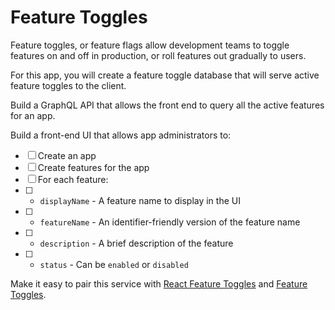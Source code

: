 # Feature Toggles

Feature toggles, or feature flags allow development teams to toggle features on and off in production, or roll features out gradually to users.

For this app, you will create a feature toggle database that will serve active feature toggles to the client.

Build a GraphQL API that allows the front end to query all the active features for an app.

Build a front-end UI that allows app administrators to:

* [ ] Create an app
* [ ] Create features for the app
* [ ] For each feature:
* [ ] - `displayName` - A feature name to display in the UI
* [ ] - `featureName` - An identifier-friendly version of the feature name
* [ ] - `description` - A brief description of the feature
* [ ] - `status` - Can be `enabled` or `disabled`

Make it easy to pair this service with [React Feature Toggles](https://github.com/paralleldrive/react-feature-toggles) and [Feature Toggles](https://github.com/paralleldrive/feature-toggles).
